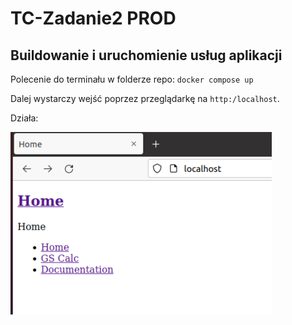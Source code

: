 # TC-Zadanie2 PROD
## Buildowanie i uruchomienie usług aplikacji
Polecenie do terminału w folderze repo: `docker compose up`

Dalej wystarczy wejść poprzez przeglądarkę na `http:/localhost`.

Działa:

![](https://github.com/flexxxxer/TC-Zadanie2/blob/master/dzialanie.png?raw=true)
